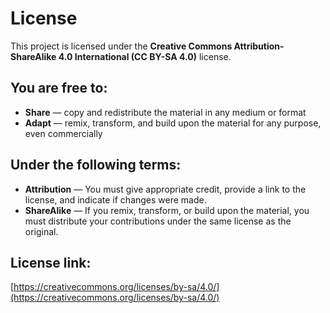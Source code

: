 # License

This project is licensed under the **Creative Commons Attribution-ShareAlike 4.0 International (CC BY-SA 4.0)** license.

## You are free to:
- **Share** — copy and redistribute the material in any medium or format
- **Adapt** — remix, transform, and build upon the material for any purpose, even commercially

## Under the following terms:
- **Attribution** — You must give appropriate credit, provide a link to the license, and indicate if changes were made.
- **ShareAlike** — If you remix, transform, or build upon the material, you must distribute your contributions under the same license as the original.

## License link:
[https://creativecommons.org/licenses/by-sa/4.0/](https://creativecommons.org/licenses/by-sa/4.0/)
